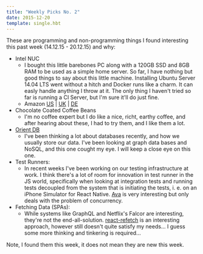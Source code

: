 ```yaml
---
title: "Weekly Picks No. 2"
date: 2015-12-20
template: single.hbt
---
```


These are programming and non-programming things I found interesting this past week (14.12.15 - 20.12.15) and why:


- Intel NUC
    - I bought this little barebones PC along with a 120GB SSD and 8GB RAM to be used as a simple home server. So far, I have nothing but good things to say about this little machine. Installing Ubuntu Server 14.04 LTS went without a hitch and Docker runs like a charm. It can easly handle anything I throw at it. The only thing I haven't tried so far is running a CI Server, but I'm sure it'll do just fine.
    - Amazon [US](http://www.amazon.com/Intel-NUC5i3RYH-Core-120GB-BOXNUC5i3RYH/dp/B00TG6GOVI/ref=sr_1_fkmr1_2?ie=UTF8&qid=1450617696&sr=8-2-fkmr1&keywords=Intel+BB+NUC5i3RYH) | [UK](http://www.amazon.co.uk/Intel-Computing-NUC5i3RYH-Barebone-PC/dp/B00S1IQHKK/ref=sr_1_1?ie=UTF8&qid=1450617724&sr=8-1&keywords=intel+nuc+NUC5i3RYH) | [DE](http://www.amazon.de/gp/product/B00S1IQHKK?psc=1&redirect=true&ref_=oh_aui_detailpage_o03_s00)
- Chocolate Coated Coffee Beans
    - I'm no coffee expert but I do like a nice, richt, earthy coffee, and after hearing about these, I had to try them, and I like them a lot.
- [Orient DB](http://orientdb.com/orientdb/)
    - I've been thinking a lot about databases recently, and how we usually store our data. I've been looking at graph data bases and NoSQL, and this one cought my eye. I will keep a close eye on this one.
- Test Runners:
    - In recent weeks I've been working on our testing infrastructure at work. I think there's a lot of room for innovation in test runner in the JS world, specifically when looking at integration tests and running tests decoupled from the system that is initiating the tests, i. e. on an iPhone Simulator for React Native. [Ava](https://github.com/sindresorhus/ava) is very interesting but only
        deals with the problem of concurrency.
- Fetching Data (SPAs):
    - While systems like GraphQL and Netflix's Falcor are interesting, they're not the end-all-solution. [react-refetch](https://engineering.heroku.com/blogs/2015-12-16-react-refetch/) is an interesting approach, however still doesn't quite satisfy my needs... I guess some more thinking and tinkering is required...


Note, I found them this week, it does not mean they are new this week.
